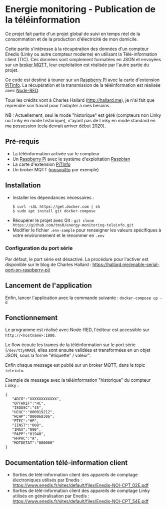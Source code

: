 # Energie monitoring - Publication de la téléinformation

Ce projet fait partie d'un projet global de suivi en temps réel de la consommation et de la production d'électricité de mon domicile.

Cette partie s'intéresse à la récupération des données d'un compteur Enedis (Linky ou autre compteur moderne) en utilisant la Télé-information client (TIC).
Ces données sont simplement formatées en JSON et envoyées sur un [broker MQTT](https://fr.wikipedia.org/wiki/MQTT), leur exploitation est réalisée par l'autre partie du projet.

Ce code est destiné à touner sur un [Raspberry Pi](https://www.raspberrypi.org/) avec la carte d'extension [PiTInfo](https://hallard.me/pitinfov12-light/). La récupération et la transmission de la téléinformation est réalisée avec [Node-RED](https://nodered.org/).

Tous les crédits vont à Charles Hallard (http://hallard.me), je n'ai fait que reprendre son travail pour l'adapter à mes besoins.

NB : Actuellement, seul le mode "historique" est géré (compteurs non Linky ou Linky en mode historique), n'ayant pas de Linky en mode standard en ma possession (cela devrait arriver début 2020).

## Pré-requis

- La téléinformation activée sur le compteur
- Un [Raspberry Pi](https://www.raspberrypi.org) avec le système d'exploitation [Raspbian](https://www.raspberrypi.org/downloads/raspbian/)
- La carte d'extension [PiTInfo](https://www.tindie.com/products/Hallard/pitinfo/)
- Un broker MQTT ([mosquitto](https://mosquitto.org/download/) par exemple)

## Installation

- Installer les dépendances nécessaires :
  ```
  $ curl -sSL https://get.docker.com | sh
  $ sudo apt install git docker-compose
  ```
- Récupérer le projet avec Git : `git clone https://github.com/tms0/energy-monitoring-teleinfo.git`
- Modifier le fichier `.env-sample` pour renseigner les valeurs spécifiques à votre environnement et le renommer en `.env`

### Configuration du port série

Par défaut, le port série est désactivé. La procédure pour l'activer est disponible sur le blog de Charles Hallard : https://hallard.me/enable-serial-port-on-raspberry-pi/

## Lancement de l'application

Enfin, lancer l'application avec la commande suivante : `docker-compose up -d`

## Fonctionnement

Le programme est réalisé avec Node-RED, l'éditeur est accessible sur `http://<hostname>:1880`.

Le flow écoute les trames de la téléinformation sur le port série (`/dev/ttyAMA0`), elles sont ensuite validées et transformées en un objet JSON, sous la forme "étiquette" / valeur".

Enfin chaque message est publié sur un broker MQTT, dans le topic `teleinfo`.

Exemple de message avec la téléinformation "historique" du compteur Linky :
```
{ 
   "ADCO":"XXXXXXXXXXXX",
   "OPTARIF":"HC",
   "ISOUSC":"45",
   "HCHC":"000019212",
   "HCHP":"000068306",
   "PTEC":"HP",
   "IINST":"008",
   "IMAX":"090",
   "PAPP":"01940",
   "HHPHC":"A",
   "MOTDETAT":"000000"
}
```

## Documentation télé-information client

- Sorties de télé-information client des appareils de comptage électroniques utilisés par Enedis : https://www.enedis.fr/sites/default/files/Enedis-NOI-CPT_02E.pdf
- Sorties de télé-information client des appareils de comptage Linky utilisés en généralisation par Enedis : https://www.enedis.fr/sites/default/files/Enedis-NOI-CPT_54E.pdf
